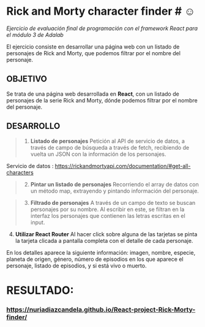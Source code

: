  # Rick and Morty character finder # ☺️
 
*Ejercicio de evaluación final de programación con el framework React para el módulo 3 de Adalab*

El ejercicio consiste en desarrollar una página web con un listado de personajes de Rick and Morty, que podemos filtrar por el nombre del personaje.

## **OBJETIVO**

Se trata de una página web desarrollada en **React**, con un listado de personajes de la serie Rick and Morty, dónde podemos filtrar por el nombre del personaje. 

## **DESARROLLO**

> 1. **Listado de personajes**
Petición al API de servicio de datos, a través de campo de búsqueda a través de fetch, recibiendo de vuelta un JSON con la información de los personajes. 

Servicio de datos : https://rickandmortyapi.com/documentation/#get-all-characters

> 2. **Pintar un listado de personajes**
Recorriendo el array de datos con un método map, extrayendo y pintando información del personaje.

> 3. **Filtrado de personajes**
A través de un campo de texto se buscan personajes por su nombre. Al escribir en este, se filtran en la interfaz los personajes que contienen las letras escritas en el input. 

 4. **Utilizar React Router**
 Al hacer click sobre alguna de las tarjetas se pinta la tarjeta clicada a pantalla completa con el detalle de cada personaje. 

En los detalles aparece la siguiente información: imagen, nombre, especie, planeta de origen, género,  número de episodios en los que aparece el personaje, listado de episodios, y si está vivo o muerto.

# RESULTADO:
### **https://nuriadiazcandela.github.io/React-project-Rick-Morty-finder/**
